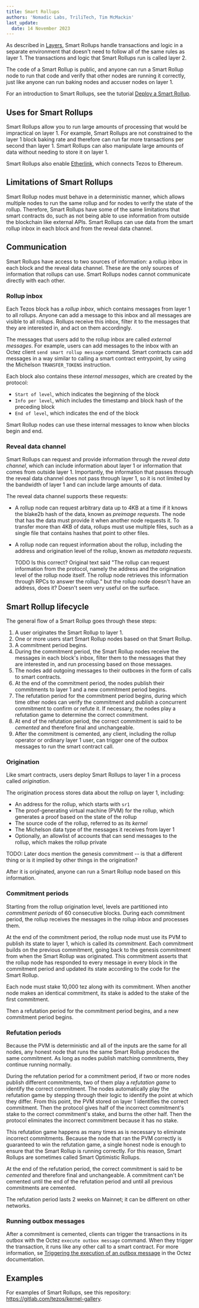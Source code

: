 ```yaml
---
title: Smart Rollups
authors: 'Nomadic Labs, TriliTech, Tim McMackin'
last_update:
  date: 14 November 2023
---
```


As described in [Layers](./layers), Smart Rollups handle transactions and logic in a separate environment that doesn't need to follow all of the same rules as layer 1.
The transactions and logic that Smart Rollups run is called layer 2.

The code of a Smart Rollup is public, and anyone can run a Smart Rollup node to run that code and verify that other nodes are running it correctly, just like anyone can run baking nodes and accuser nodes on layer 1.

For an introduction to Smart Rollups, see the tutorial [Deploy a Smart Rollup](../tutorials/smart-rollup).

## Uses for Smart Rollups

Smart Rollups allow you to run large amounts of processing that would be impractical on layer 1.
For example, Smart Rollups are not constrained to the layer 1 block baking rate and therefore can run far more transactions per second than layer 1.
Smart Rollups can also manipulate large amounts of data without needing to store it on layer 1.

Smart Rollups also enable [Etherlink](https://www.etherlink.com/), which connects Tezos to Ethereum.

## Limitations of Smart Rollups

Smart Rollup nodes must behave in a deterministic manner, which allows multiple nodes to run the same rollup and for nodes to verify the state of the rollup.
Therefore, Smart Rollups have some of the same limitations that smart contracts do, such as not being able to use information from outside the blockchain like external APIs.
Smart Rollups can use data from the smart rollup inbox in each block and from the reveal data channel.

## Communication

Smart Rollups have access to two sources of information: a rollup inbox in each block and the reveal data channel.
These are the only sources of information that rollups can use.
Smart Rollups nodes cannot communicate directly with each other.

### Rollup inbox

Each Tezos block has a _rollup inbox_, which contains messages from layer 1 to all rollups.
Anyone can add a message to this inbox and all messages are visible to all rollups.
Rollups receive this inbox, filter it to the messages that they are interested in, and act on them accordingly.

The messages that users add to the rollup inbox are called _external messages_.
For example, users can add messages to the inbox with an Octez client `send smart rollup message` command.
Smart contracts can add messages in a way similar to calling a smart contract entrypoint, by using the Michelson `TRANSFER_TOKENS` instruction.

Each block also contains these _internal messages_, which are created by the protocol:

- `Start of level`, which indicates the beginning of the block
- `Info per level`, which includes the timestamp and block hash of the preceding block
- `End of level`, which indicates the end of the block

Smart Rollup nodes can use these internal messages to know when blocks begin and end.

### Reveal data channel

Smart Rollups can request and provide information through the _reveal data channel_, which can include information about layer 1 or information that comes from outside layer 1.
Importantly, the information that passes through the reveal data channel does not pass through layer 1, so it is not limited by the bandwidth of layer 1 and can include large amounts of data.

The reveal data channel supports these requests:

- A rollup node can request arbitrary data up to 4KB at a time if it knows the blake2b hash of the data, known as _preimage requests_.
The node that has the data must provide it when another node requests it.
To transfer more than 4KB of data, rollups must use multiple files, such as a single file that contains hashes that point to other files.

- A rollup node can request information about the rollup, including the address and origination level of the rollup, known as _metadata requests_.

  TODO Is this correct? Original text said "The rollup can request information from the protocol, namely the address and the origination level of the rollup node itself. The rollup node retrieves this information through RPCs to answer the rollup." but the rollup node doesn't have an address, does it? Doesn't seem very useful on the surface.

## Smart Rollup lifecycle

The general flow of a Smart Rollup goes through these steps:

1. A user originates the Smart Rollup to layer 1.
1. One or more users start Smart Rollup nodes based on that Smart Rollup.
1. A commitment period begins.
1. During the commitment period, the Smart Rollup nodes receive the messages in each block's inbox, filter them to the messages that they are interested in, and run processing based on those messages.
1. The nodes add outgoing messages to their outboxes in the form of calls to smart contracts.
1. At the end of the commitment period, the nodes publish their commitments to layer 1 and a new commitment period begins.
1. The refutation period for the commitment period begins, during which time other nodes can verify the commitment and publish a concurrent commitment to confirm or refute it.
If necessary, the nodes play a refutation game to determine the correct commitment.
1. At end of the refutation period, the correct commitment is said to be _cemented_ and therefore final and unchangeable.
1. After the commitment is cemented, any client, including the rollup operator or ordinary layer 1 user, can trigger one of the outbox messages to run the smart contract call.

### Origination

Like smart contracts, users deploy Smart Rollups to layer 1 in a process called _origination_.

The origination process stores data about the rollup on layer 1, including:

- An address for the rollup, which starts with `sr1`
- The proof-generating virtual machine (PVM) for the rollup, which generates a proof based on the state of the rollup
- The source code of the rollup, referred to as its _kernel_
- The Michelson data type of the messages it receives from layer 1
- Optionally, an allowlist of accounts that can send messages to the rollup, which makes the rollup private

TODO: Later docs mention the genesis commitment -- is that a different thing or is it implied by other things in the origination?

After it is originated, anyone can run a Smart Rollup node based on this information.

### Commitment periods

Starting from the rollup origination level, levels are partitioned into
_commitment periods_ of 60 consecutive blocks.
During each commitment period, the rollup receives the messages in the rollup inbox and processes them.

At the end of the commitment period, the rollup node must use its PVM to publish its state to layer 1, which is called its _commitment_.
Each commitment builds on the previous commitment, going back to the genesis commitment from when the Smart Rollup was originated.
This commitment asserts that the rollup node has responded to every message in every block in the commitment period and updated its state according to the code for the Smart Rollup.

Each node must stake 10,000 tez along with its commitment.
When another node makes an identical commitment, its stake is added to the stake of the first commitment.

Then a refutation period for the commitment period begins, and a new commitment period begins.

### Refutation periods

Because the PVM is deterministic and all of the inputs are the same for all nodes, any honest node that runs the same Smart Rollup produces the same commitment.
As long as nodes publish matching commitments, they continue running normally.

During the refutation period for a commitment period, if two or more nodes publish different commitments, two of them play a _refutation game_ to identify the correct commitment.
The nodes automatically play the refutation game by stepping through their logic to identify the point at which they differ.
From this point, the PVM stored on layer 1 identifies the correct commitment.
Then the protocol gives half of the incorrect commitment's stake to the correct commitment's stake, and burns the other half.
Then the protocol eliminates the incorrect commitment because it has no stake.

This refutation game happens as many times as is necessary to eliminate incorrect commitments.
Because the node that ran the PVM correctly is guaranteed to win the refutation game, a single honest node is enough to ensure that the Smart Rollup is running correctly.
For this reason, Smart Rollups are sometimes called Smart Optimistic Rollups.

At the end of the refutation period, the correct commitment is said to be _cemented_ and therefore final and unchangeable.
A commitment can't be cemented until the end of the refutation period and until all previous commitments are cemented.

The refutation period lasts 2 weeks on Mainnet; it can be different on other networks.

### Running outbox messages

After a commitment is cemented, clients can trigger the transactions in its outbox with the Octez `execute outbox message` command.
When they trigger the transaction, it runs like any other call to a smart contract.
For more information, se [Triggering the execution of an outbox message](https://tezos.gitlab.io/shell/smart_rollup_node.html?highlight=triggering) in the Octez documentation.

## Examples

For examples of Smart Rollups, see this repository: https://gitlab.com/tezos/kernel-gallery.


<!--



Things to cover:

- Examples
- Uses for smart rollups
- Limitations of smart rollups
- What can and can't be done in a rollup
- Why would you want to use a rollup
- What does a rollup do
- What does "optimistic" mean
- They have an address
- Flow of data, inbox, outbox, publish commitment, wait for cementing, then execution
- Use of reveal data channel
- Scheduling: when to they publish state and when do outbox messages get run?
- They are deterministic, so other nodes can verify their activity
- Commitment periods: rollups must ensure that they act on all inbox messages in the commitment period and publish their commitment so other nodes can verify them
- Publishing a commitment requires a stake of 10k tez
- Like accusers, rollup nodes can refute other smart rollup nodes' commitments
- Sending messages to smart rollups
- Triggering smart rollup outbox messages?
- Smart Rollup consensus -- PVM and stuff


- SRs can't receive transactions directly; they get only the message inbox
- SRs don't communicate with each other like l1 baking nodes do; they have the reveal data channel, which can include:
  - full kernel data that the installer kernel uses
  - import data from a DAC certificate (which can contain anything ultimately, including a kernel to upgrade to)
  - reveal data from the (WIP) DAL











Rollups play a crucial part in providing next-generation scaling on Tezos. This page gives a technical introduction to Smart Rollups, their optimistic nature, and an intro to developing your own WASM kernel.

## Examples

For examples of Smart Rollups, see this repository: https://gitlab.com/tezos/kernel-gallery.

## What is a rollup?

A **rollup** is a processing unit that receives, retrieves, and
interprets input messages to update its local state and to produce
output messages targeting the Tezos blockchain. In this documentation,
we will generally refer to the rollup under consideration as the Layer 2
on top of the Tezos blockchain, considered as layer 1.

Rollups are a permissionless scaling solution for the Tezos blockchain.
Indeed, anyone can originate and operate one or more rollups, allowing
to increase the throughput of the Tezos blockchain, (almost)
arbitrarily.

The integration of these rollups in the Tezos protocol is *optimistic*:
this means that when an operator publishes a claim about the state of
the rollup, this claim is *a priori* trusted. However, a refutation
mechanism allows anyone to economically punish a participant who has
published an invalid claim. Therefore, thanks to the refutation
mechanism, a single honest participant is enough to guarantee that the
input messages are correctly interpreted.

In the Tezos protocol, the subsystem of Smart Rollups is generic with
respect to the syntax and the semantics of the input messages. More
precisely, the originator of a smart rollup provides a program (in one
of the languages supported by Tezos) responsible for interpreting input
messages. During the refutation mechanism, the execution of this program
is handled by a **proof-generating virtual machine (PVM)** for this
language, provided by the Tezos protocol, which allows to prove that the
result of applying an input message to the rollup context is correct.
The rest of the time, any VM implementation of the chosen language can
be used to run the smart rollup program, provided that it is compliant
with the PVM.

The smart rollup infrastructure currently supports the WebAssembly
language. A WASM rollup runs a WASM program named a **kernel**. The role of the kernel is to process input messages, to update a state, and to output messages targeting layer 1 following a user-defined logic.

Anyone can develop a kernel or reuse existing kernels. A typical use
case of WASM rollups is to deploy a kernel that implements the Ethereum
Virtual Machine (EVM) and to get as a result an EVM-compatible Layer 2
running on top of the Tezos blockchain. WASM rollups are not limited to
this use case though: they are fully programmable, hence their names,
smart optimistic rollups, as they are very close to smart contracts in
terms of expressiveness.

The purpose of this documentation is to give:

- an overview of the terminology and basic principles of Smart Rollups
- a complete tour of Smart Rollups related workflows
- a reference documentation for the development of a WASM kernel.

# Overview

Just like smart contracts, Smart Rollups are decentralized software
components. However, contrary to smart contracts that are processed by
the network validators automatically, a smart rollup requires a
dedicated *rollup node* to function.

Any user can originate, operate, and interact with a rollup. For the
sake of clarity, we will distinguish three kinds of users in this
documentation: operators, kernel developers, and end-users. An operator
deploys the rollup node to make the rollup progress. A kernel developer
writes a kernel to be executed within a rollup. An end-user interacts
with the rollup through layer 1 operations or Layer 2 input messages.

## Address

When a smart rollup is originated on layer 1, a unique address is
generated to uniquely identify it. A smart rollup address starts with
the prefix `sr1`.

## Inputs

There are two channels of communication to interact with Smart Rollups:

1.  a global **rollups inbox** allows layer 1 to transmit
    information to all the rollups. This unique inbox contains two kinds
    of messages: *external* messages are pushed through a layer 1
    manager operation while *internal* messages are pushed by layer 1
    smart contracts or the protocol itself.
2.  a **reveal data channel** allows the rollup to retrieve data coming
    from data sources external to layer 1.

### External messages

Anyone can push a message to the rollups inbox. This message is a mere
sequence of bytes following no particular underlying format. The
interpretation of this sequence of bytes is the responsibility of each
kernel.

There are two ways for end-users to push an external message to the
rollups inbox: first, they can inject the dedicated layer 1 operation
using the Octez client second, they can use
the batcher of a smart rollup node (see [Sending an External Inbox Message](#sending-an-external-inbox-message)).

### Internal messages

Contrary to external messages, which are submitted by the end users,
internal messages are constructed by layer 1.

At the beginning of every Tezos block, layer 1 pushes two internal
messages:

- `"Start of level"` - no associated payload
- `"Info per level"` - provides
to the kernel the timestamp and block hash of the predecessor of the
current Tezos block.

A rollup is identified by an address and has an associated Michelson
type (defined at origination time). Any layer 1 smart contract can
perform a transfer to this address with a payload of this type. This
transfer is realized as an internal message pushed to the rollups inbox.

Finally, after the application of the operations of the Tezos block, the layer 1 pushes one final internal message `"End of level"`. Similarly to `"Start of level"`, this internal messages does not come with any payload.

### Reveal data channel

The reveal data channel is a communication interface that allows the
rollup to request data from sources that are external to the inbox and
can be unknown to layer 1. The rollup node has the responsibility to
answer the rollup requests.

A rollup can do the following requests through the reveal data channel:

1.  **preimage requests**: The rollup can request arbitrary data of at
    most 4kBytes, provided that it knows its (blake2b) hash. The request
    is fulfilled by the rollup node (see [Populating the Reveal Channel](#populating-the-reveal-channel)).
2.  **metadata requests**: The rollup can request information from the
    protocol, namely the address and the origination level of the rollup
    node itself. The rollup node retrieves this information through RPCs
    to answer the rollup.

Information passing through the reveal data channel does not have to be
considered by layer 1: for this reason, the volume of information is
not limited by the bandwidth of layer 1. Thus, the reveal data
channel can be used to upload large volumes of data to the rollup.

## Origination

When originated, a rollup is characterized by the name of the device it
runs, the proof-generating virtual machine (PVM), by the
source code of the rollup running under this device, and by the
Michelson type of the entrypoint used by layer 1 smart contracts to
communicate with the rollup through internal messages.

## Processing

Each time a Tezos block is finalized, a rollup reacts to three kinds of
events: the beginning of the block, the input messages contained in that
block, and the end of the block. A **rollup node** implements this
reactive process: it downloads the Tezos block and interprets it
according to the semantics of the PVM. This interpretation can require
updating a state, downloading data from other sources, or performing
some cryptographic verifications. The state of the rollup contains an
**outbox**, a sequence of latent calls to layer 1 contracts.

The behavior of the rollup node is deterministic and fully specified by
a reference implementation of the PVM embedded in the protocol. Notice
that the PVM implementation is meant for verification, not performance:
for this reason, a rollup node does not normally run a PVM to process
inputs but a **fast execution engine** (e.g., WASMER for the WASM PVM in
the case of the rollup node distributed with Octez). This fast execution
engine implements the exact same semantics as the PVM.

## Commitments

Starting from the rollup origination level, levels are partitioned into
**commitment periods** of 60 consecutive blocks.

A **commitment** claims that the interpretation of all inbox messages
published during a given commitment period and applied on the state of a
parent commitment leads to a given new state by performing a given number
of execution steps of the PVM. Execution steps are called **ticks** in
the Smart Rollups terminology. A commitment must be published on the
layer 1 after each commitment period to have the rollup progress. A
commitment is always based on a parent commitment (except for the
genesis commitment that is automatically published at origination time).

Since the PVM is deterministic and the inputs are completely determined
by layer 1 rollups inbox and the reveal channel, there is only one
honest commitment. In other words, if two distinct commitments are
published for the same commitment period, one of them must be wrong.

Notice that, to publish a commitment, an operator must provide a deposit
of 10,000 tez. For this reason, the operator is said to be a **staker**.
Several users can stake on the same commitment. When a staker *S*
publishes a new commitment based on a commitment *S* is staking on, *S*
does not have to provide a new deposit: the deposit also applies to this
new commitment.

There is no need to synchronize between operators: if two honest
operators publish the same commitment for a given commitment period, the
commitment will be published with two stakes on it.

A commitment is optimistically trusted but it can be refuted until it is
said to be **cemented** (i.e., final, unchangeable). Indeed, right after
a commitment is published, a two-weeks refutation period starts. During
the refutation period, anyone noticing that a commitment for a given
commitment period is invalid can post a concurrent commitment for the
same commitment period to force the removal of the invalid commitment.
If no one posts such a concurrent commitment during the refutation
period, the commitment can be cemented with a dedicated operation
injected in layer 1, and the outbox messages can be executed by the
layer 1 by an explicit layer 1 operation typically to transfer assets from the rollup to layer 1 (see [Triggering Execution of an Outbox Message](#triggering-execution-of-an-outbox-message)).

## Refutation

Because of concurrent commitments, a rollup is generally related to a
**commitment tree** where branches correspond to different claims about
the rollup state.

By construction, only one view of the rollup state is valid (as the PVM
is deterministic). When two concurrent branches exist in the commitment
tree, the cementation process is stopped at the first fork in the tree.
To unfreeze the cementation process, a **refutation game** must be
started between *two concurrent stakers* of these branches. Refutation
games are automatically played by rollup nodes to defend their stakes:
honest participants are guaranteed to win these games. Therefore, an
honest participant should not have to worry about refutation games.
Finally, a running refutation game does not prevent new commitments to
be published on top of the disputed commitments.

A refutation game is decomposed into two main steps: a dissection
mechanism and a final conflict resolution phase. During the first phase,
the two stakers exchange hashes about intermediate states of the rollups
in a way that allows them to converge to the very first tick on which
they disagree. The exact number of hashes exchanged at a given step is
PVM-dependent. During the final phase, the stakers must provide a proof
that they correctly interpreted this conflicting tick.

The layer 1 PVM then determines whether these proofs are valid. There
are only two possible outcomes: either one of the staker has provided a
valid proof, then that staker wins the game, and is rewarded with half
of the opponent's deposit (the other half being burnt); or, both
stakers have provided an invalid proof and they both lose their deposit.
In the end, at most one stake will be kept in the commitment tree. When
a commitment has no more stake on it (because all stakers have lost the
related refutation games), it is removed from the tree. An honest player
*H* must therefore play as many refutation games as there are stakes on
the commitments in conflict with *H*'s own commitment.

Finally, notice that each player is subject to a timer similar to a
chess clock, allowing each player to play only up to one week: after
this time is elapsed, a player can be dismissed by any layer 1 user
playing a timeout operation. Thus, the refutation game played by the two
players can last at most 2 weeks.

There is no timeout for starting a refutation game after having
published a concurrent commitment. However, assuming the existence of an
honest participant, that participant will start the refutation game with
all concurrent stakers to avoid the rollup being stuck.

# Workflows

## Tools

Smart Rollups come with two new executable programs: the Octez rollup
node and the Octez rollup client.

The Octez rollup node is used by a rollup operator to deploy a rollup.
The rollup node is responsible for making the rollup progress by
publishing commitments and by playing refutation games.

Just like the Octez node, the Octez rollup node provides an RPC
interface `RPC <../api/openapi>`. The
services of this interface can be called directly with HTTP requests or
indirectly using the Octez rollup client.

## Prerequisites

An Octez rollup node needs an Octez node to run. We assume that an Octez node has been launched locally:

```sh
octez-node config init --data-dir "${ONODE_DIR}" --network "${NETWORK}"
octez-node run --data-dir "${ONODE_DIR}" --network "${NETWORK}" --rpc-addr 127.0.0.1
```

Finally, you need to check that your balance is greater than 10,000 tez
to make sure that staking is possible. If your balance is not
sufficient, you can get test tokens from a faucet.

```sh
octez-client get balance for "${OPERATOR_ADDR}"
```

## Origination

Anyone can originate a smart rollup with the following invocation of the Octez client:

```sh
octez-client originate smart rollup "${SOR_ALIAS}" \
  from "${OPERATOR_ADDR}" \
  of kind wasm_2_0_0 \
  of type bytes \
  with kernel "${KERNEL}" \
  --burn-cap 999
```

where `${SOR_ALIAS}` is an alias to memorize the smart rollup address in the client. This alias can be used in any command where a smart rollup address is expected. `${KERNEL}` is a hex representation of a WebAssembly bytecode serving as an initial program to boot on.

You can obtain this representation through the WASM bytecode file named `kernel.wasm`:

```sh
xxd -ps -c 0 <kernel.wasm> | tr -d '\n'
```

To experiment, we propose that you use the value `${KERNEL}` defined in the file `sr_boot_kernel.sh`.

```sh
source sr_boot_kernel.sh
```

If everything went well, the origination command results in:

```sh
    This sequence of operations was run:
      Manager signed operations:
        From: tz1fp5ncDmqYwYC568fREYz9iwQTgGQuKZqX
        Fee to the baker: ꜩ0.000357
        Expected counter: 36
        Gas limit: 1000
        Storage limit: 0 bytes
        Balance updates:
          tz1fp5ncDmqYwYC568fREYz9iwQTgGQuKZqX ... -ꜩ0.000357
          payload fees(the block proposer) ....... +ꜩ0.000357
        Revelation of manager public key:
          Contract: tz1fp5ncDmqYwYC568fREYz9iwQTgGQuKZqX
          Key: edpkukxtw4fHmffj4wtZohVKwNwUZvYm6HMog5QMe9EyYK3QwRwBjp
          This revelation was successfully applied
          Consumed gas: 1000
      Manager signed operations:
        From: tz1fp5ncDmqYwYC568fREYz9iwQTgGQuKZqX
        Fee to the baker: ꜩ0.000956
        Expected counter: 37
        Gas limit: 2849
        Storage limit: 6572 bytes
        Balance updates:
          tz1fp5ncDmqYwYC568fREYz9iwQTgGQuKZqX ... -ꜩ0.000956
          payload fees(the block proposer) ....... +ꜩ0.000956
        Smart rollup origination:
          Kind: wasm_2_0_0
          Parameter type: bytes
          Kernel Blake2B hash: '24df9e3c520dd9a9c49b447766e8a604d31138c1aacb4a67532499c6a8b348cc'
          This smart rollup origination was successfully applied
          Consumed gas: 2748.269
          Storage size: 6552 bytes
          Address: sr1RYurGZtN8KNSpkMcCt9CgWeUaNkzsAfXf
          Genesis commitment hash: src13wCGc2nMVfN7rD1rgeG3g1q7oXYX2m5MJY5ZRooVhLt7JwKXwX
          Balance updates:
            tz1fp5ncDmqYwYC568fREYz9iwQTgGQuKZqX ... -ꜩ1.638
            storage fees ........................... +ꜩ1.638

```

The address `sr1RYurGZtN8KNSpkMcCt9CgWeUaNkzsAfXf` is the smart rollup
address. Let's refer to it as `${SOR_ADDR}` from now on.

## Deploying a rollup node

Now that the rollup is originated, anyone can deploy a rollup node to advance the rollup.

First, we need to decide on a directory where the rollup node stores its data. Let us assign this path to `${ROLLUP_NODE_DIR}`.

The rollup node can be run with:

```sh
octez-smart-rollup-node-alpha --base-dir "${OCLIENT_DIR}" \
                 run operator for "${SOR_ALIAS_OR_ADDR}" \
                 with operators "${OPERATOR_ADDR}" \
                 --data-dir "${ROLLUP_NODE_DIR}"
```

The log should show that the rollup node follows layer 1 chain and is processing the inbox of each level.

:::note Distinct layer 1 Addresses
Distinct layer 1 addresses could be used for layer 1
operations issued by the rollup node simply by editing the configuration file to set different addresses for `publish` `add_messages` `cement` `refute`.
:::


In addition, a rollup node can run under different modes:

1.  `operator` activates a full-fledged rollup node. This means that the
    rollup node will do everything needed to make the rollup progress.
    This includes following layer 1 chain, reconstructing inboxes,
    updating the states, publishing and cementing commitments regularly,
    and playing the refutation games. In this mode, the rollup node will
    accept transactions in its queue and batch them on layer 1.
2.  `batcher` means that the rollup node will accept transactions in its
    queue and batch them on layer 1. In this mode, the rollup node
    follows layer 1 chain, but it does not update its state and does
    not reconstruct inboxes. Consequently, it does not publish
    commitments nor play refutation games.
3.  `observer` means that the rollup node follows layer 1 chain to
    reconstruct inboxes, to update its state. However, it will neither
    publish commitments, nor play a refutation game. It does not include
    the message batching service either.
4.  `maintenance` is the same as the operator mode except that it does
    not include the message batching service.
5.  `accuser` follows the `layer1-chain` and computes commitments but does
    not publish them. Only when a conflicting commitment (published by
    another staker) is detected will the **"accuser node"** publish a
    commitment and participate in the subsequent refutation game.

The following table summarizes the operation modes, focusing on the L1
operations which are injected by the rollup node in each mode.


&nbsp; | Add Messages | Publish | Cement | Refute
---|---|---|---|---
Operator | Yes | Yes | Yes | Yes
Batcher | Yes | No | No | No
Observer | No | No | No | No
Maintenance | No | Yes | Yes | Yes
Accuser | No | Yes* | No | Yes

:::note When does an accuser publish commitments?
An accuser node will publish commitments only when it detects conflicts. In this case, it must deposit 10,000 tez.
:::

### Configuration file

The rollup node can also be configured with the following command that
uses the same arguments as the `run` command:

```sh
octez-smart-rollup-node-alpha --base-dir "${OCLIENT_DIR}" \
                 init operator config for "${SOR_ALIAS_OR_ADDR}" \
                 with operators "${OPERATOR_ADDR}" \
                 --data-dir "${ROLLUP_NODE_DIR}"
```

This creates a configuration file at `${ROLLUP_NODE_DIR}/config.json`:

```sh
{
	"data-dir": "${ROLLUP_NODE_DIR}",
	"smart-rollup-address": "${SOR_ADDR}",
	"smart-rollup-node-operator": {
	"publish": "${OPERATOR_ADDR}",
	"add_messages": "${OPERATOR_ADDR}",
	"cement": "${OPERATOR_ADDR}",
	"refute": "${OPERATOR_ADDR}"
	},
	"fee-parameters": {},
	"mode": "operator"
}
```

The rollup node can now be run with:

```sh
octez-smart-rollup-node-alpha -d "${OCLIENT_DIR}" run --data-dir ${ROLLUP_NODE_DIR}
```

The configuration will be read from `${ROLLUP_NODE_DIR}/config.json`.

### Rollup node in a sandbox

The node can also be tested locally with a sandbox environment.

Once you initialized the **sandboxed** client data with:

```sh
./src/bin_client/octez-init-sandboxed-client.sh
```

You can run a sandboxed rollup node with:

```sh
`octez-smart-rollup-node-Pt${CURRENT_PROTOCOL} run`.
```

where `${CURRENT_PROTOCOL}` represents the current latest protocol i.e. `PtMumbai`, `PtNairob` etc.

A temporary directory `/tmp/tezos-smart-rollup-node.xxxxxxxx` will be
used. However, a specific data directory can be set with the environment variable `SCORU_DATA_DIR`.

## Sending an External Inbox Message

The Octez client can be used to send an external message into the rollup inbox. Assuming that `${EMESSAGE}` is the hexadecimal representation of the message payload, to inject an external message, run:

```sh
octez-client" -d "${OCLIENT_DIR}" -p Pt${CURRENT_PROTOCOL} \
 send smart rollup message "hex:[ \"${EMESSAGE}\" ]" \
 from "${OPERATOR_ADDR}"
```

Let's now produce some viable contents for `${EMESSAGE}`. The kernel used previously in our running example is a simple "echo" kernel that copies its input as a new message to its outbox. Therefore, the input must be a valid binary encoding of an outbox message to make this work.

Specifically, assuming that we have originated a layer 1 smart contract as follows:

```sh
octez-client -d "${OCLIENT_DIR}" -p Pt${CURRENT_PROTOCOL} \
  originate contract go transferring 1 from "${OPERATOR_ADDR}" \
  running 'parameter string; storage string; code {CAR; NIL operation; PAIR};' \
  --init '""' --burn-cap 0.4
```

and that this contract is identified by a address `${CONTRACT}`, then
one can encode an outbox transaction using the Octez rollup client as
follows:

```sh
MESSAGE='[ { \
  "destination" : "${CONTRACT}", \
  "parameters" : "\"Hello world\"", \
  "entrypoint" : "%default" } ]'

EMESSAGE=$(octez-smart-rollup-client-Pt${CURRENT_PROTOCOL} encode outbox message "${MESSAGE}")
```

## Triggering Execution of an Outbox Message

Once an outbox message has been pushed to the outbox by the kernel at
some level `${L}`, the user needs to wait for the commitment that includes this level to be cemented. On Dailynet, the cementation process
of a non-disputed commitment is 40 blocks long while on Mainnet, it is 2
weeks long.

When the commitment is cemented, one can observe that the outbox is
populated as follows:

```sh
octez-smart-rollup-client-Pt${CURRENT_PROTOCOL} rpc get \
  /global/block/cemented/outbox/${L}/messages
```

Here is the output for this command:

```
[ { "outbox_level": ${L}, "message_index": "0",
 "message":
   { "transactions":
       [ { "parameters": { "string": "Hello world" },
           "destination": "${CONTRACT}",
           "entrypoint": "%default" } ] } } ]
```

At this point, the actual execution of a given outbox message can be
triggered. This requires precomputing a proof that this outbox message
is indeed in the outbox. In the case of our running example, this proof
is retrieved as follows:

```sh
PROOF=$(octez-smart-rollup-client-Pt${CURRENT_PROTOCOL} get proof for message 0 \
  of outbox at level "${L}" \
  transferring "${MESSAGE}")
```

Finally, the execution of the outbox message is done as follows:

```sh
"${TEZOS_PATH}/octez-client" -d "${OCLIENT_DIR}" -p Pt${CURRENT_PROTOCOL} \
        execute outbox message of smart rollup "${SOR_ALIAS_OR_ADDR}" \
        from "${OPERATOR_ADDR}" for commitment hash "${LCC}" \
        and output proof "${PROOF}"
```

where `${LCC}` is the hash of the latest cemented commitment.

:::note Who can trigger the execution of an outbox message?
Anyone can trigger the execution of an outbox message (not only an
operator).

To check the contract has indeed been called with the parameter `Hello World` through an internal operation, we can check the receipt. More complex parameters, typically assets represented as tickets,
can be used as long as they match the type of the entrypoint of the
destination smart contract.

## Sending An Internal Inbox Message

A smart contract can push an internal message in the rollup inbox using
the Michelson `TRANSFER_TOKENS` instruction targeting a specific rollup
address. The parameter of this transfer must be a value of the Michelson type declared at the origination of this rollup.

Remember that our running example rollup has been originated with:

```sh
octez-client originate smart rollup "${SOR_ALIAS}" \
  from "${OPERATOR_ADDR}" \
  of kind wasm_2_0_0 \
  of type bytes \
  booting with "${KERNEL}" \
  -burn-cap 999
```

The fragment `of type bytes` declares that the rollup is expecting values of type `bytes`. Any Michelson type could have been used. To transfer tickets to a rollup, this type must
mention tickets.

Here is an example of a Michelson script that sends an internal message
to the rollup of our running example. The payload of the internal
message is the value passed as parameter of type `bytes` to the rollup.

```sh
parameter bytes;
storage unit;
code
	{
		UNPAIR;
		PUSH address "${SOR_ADDR}";
		CONTRACT bytes;
		IF_NONE { PUSH string "Invalid address"; FAILWITH } {};
		PUSH mutez 0;
		DIG 2;
		TRANSFER_TOKENS;
		NIL operation;
		SWAP;
		CONS;
		PAIR;
	}
```

## Populating the Reveal Channel

It is the responsibility of rollup node operators to provide the data passed through the reveal data channel when the rollup requests it.

To answer a request for a page of hash `H`, the rollup node tries to
read the content of a file `H` named `${ROLLUP_NODE_DIR}/wasm_2_0_0`.

Notice that a page cannot exceed 4KB. Hence, larger pieces of data must
be represented with multiple pages that reference each other through
hashes. It is up to the kernel to decide how to implement this. For
instance, one can classify pages into two categories: index pages that
are hashes for other pages and leaf pages that contain actual payloads.

## Configure WebAssembly Fast Execution

When the rollup node advances its internal rollup state under normal
operation, it does so in a mode called `Fast Execution`.

This mode uses [Wasmer](https://wasmer.io) when running WebAssembly code which allows you to configure the compiler it will use to deal with the WebAssembly code. It can be done using the `OCTEZ_WASMER_COMPILER` environment variable which will be picked up by the smart rollup node.

The performance of the WebAssembly execution is affected primarily by the choice of compiler. Some compilers offer additional security guarantees which might be attractive to you.

Here are some compiler options:

Compiler | `OCTEZ_WASMER_COMPILER` | Description
--- | --- | ---
Singlepass | `singlepass` | [When to use Singlepass](https://github.com/wasmerio/wasmer/tree/master/lib/compiler-singlepass#when-to-use-singlepass) |
Cranelift | `cranelift` | [When to use Cranelift](https://github.com/wasmerio/wasmer/tree/master/lib/compiler-cranelift#when-to-use-cranelift)

## Developing WASM Kernels

A rollup is primarily characterized by the semantics given to the
input messages it processes. These semantics are provided at origination time as a WASM program (i.e. `wasm_2_0_0`) called a
**kernel**. The kernel is a WASM module encoded in the binary format as defined by the WASM standard.

A key requirement for any web3 technology is determinism. To ensure determinism, the following restrictions are in place:

1.  Instructions and types related to floating-point arithmetic are not
    supported. This is because IEEE floats are not deterministic, as the
    standard includes undefined behavior operations.
2.  The length of the call stack of the WASM kernel is restricted to
    300.

Otherwise, we support the full WASM language. A valid kernel is a WASM module that satisfies the following constraints:

1.  It exports a function `kernel_run` that takes no argument and
    returns nothing.
2.  It declares and exports exactly one memory.
3.  It only imports the host functions exported by the (virtual) module
    `smart_rollup_core`.

For instance, an example of a simple `Hello World` kernel is the
following WASM program in text format.

```sh
(module
  (import "smart_rollup_core" "write_debug"
     (func $write_debug (param i32 i32) (result i32)))
  (memory 1)
  (export "mem" (memory 0))
  (data (i32.const 100) "hello, world!")
  (func (export "kernel_run")
    (local $hello_address i32)
    (local $hello_length i32)
    (local.set $hello_address (i32.const 100))
    (local.set $hello_length (i32.const 13))
    (drop (call $write_debug (local.get $hello_address)
                             (local.get $hello_length)))))
```

This program can be compiled to the WASM binary format with
general-purpose tool like [WABT](https://github.com/WebAssembly/wabt).

```sh
wat2wasm hello.wat -o hello.wasm
```

The contents of the resulting `hello.wasm` file is a valid WASM kernel. One of the benefits of choosing WASM as the programming language for Smart Rollups is that WASM has gradually become a ubiquitous compilation target over the years. Its popularity has grown to the point where mainstream, industrial languages like Go or Rust now natively compile to WASM. For example, `cargo`, the official Rust package manager, provides an official target to compile Rust to `.wasm` binary files, which are valid WASM kernels. This means that, for this particular example, one can build a WASM kernel while enjoying the strengths and convenience of the Rust language and the Rust ecosystem.

In the context of Smart Rollups, Rust has become the primary language where the WASM backend has been tested extensively. However, the WASM VM has not been modified in any way to favor this language. We fully expect that other mainstream languages, such as Go, are also great candidates for implementing WASM kernels.

Let's move on and continue by:

1.  explaining the execution environment of a WASM kernel i.e. when it is parsed, executed, etc.
2.  explaining, in detail, the API at the disposal of WASM kernel developers.
3.  demonstrating how Rust can be used to implement a WASM kernel.

### Execution Environment

Fundamentally, the life cycle of a smart rollup is a never-ending loop
of fetching inputs from layer 1, and executing the `kernel_run` function exposed by the WASM kernel.

### State

The smart rollup carries two states:

1.  A transient state, that is reset after each call to the `kernel_run` function, similar to RAM.
2.  A persistent state, that is preserved across `kernel_run` calls.
       - The **inbox** possesses this persistent state which is regularly populated with the inputs coming from layer 1.
       -  The **outbox** which the kernel can populate with contract calls targeting smart contracts in layer 1. This can be thought of as durable storage similar to a file system.


The durable storage is a persistent tree, whose contents is addressed by path-like keys.

A path in the storage may contain:
- a value (also called file) consisting of a sequence of raw bytes
- and/or any number of subtrees (also called directories) i.e. the paths in the storage prefixed by the current path.

Thus, unlike most file systems, a path in the durable storage may be at the same time a file and a directory (a set of sub-paths).

The WASM kernel can write and read the raw bytes stored under a given
path (the file), but can also interact (delete, copy, move, etc.) with
subtrees (directories).

:::note Read-only values and subtrees
The values and subtrees under the key `/readonly` are not writable by a
kernel, but can be used by the PVM to give information to the kernel.
:::

### Control Flow

When a new block is published on Tezos, the inbox exposed to the smart
rollup is populated with all the inputs published on Tezos in this
block. Keep in mind that all Smart Rollups which are originated on Tezos share the same inbox. As a consequence, a WASM kernel has to filter the inputs that are relevant for its purpose from the ones it does not need to process.

Once the inbox has been populated with the inputs of the Tezos block,
the `kernel_run` function is called, from a clean `transient` state.
More precisely, the WASM kernel is re-initialized, then `kernel_run` is
called.

By default, the WASM kernel yields when `kernel_run` returns. In this case:

- The WASM kernel execution is put on hold while the inputs of the next inbox are loaded.
- The inputs that were not consumed by `kernel_run` are dropped
- `kernel_run` can prevent the WASM kernel from yielding by writing arbitrary data under the path `/kernel/env/reboot`
in its durable storage.
-  In such a case (known as `reboot`), `kernel_run` is called again, without dropping unread inputs.
- The value at `/kernel/env/reboot` is removed between each call of `kernel_run`, and the `kernel_run` function can maximally postpone yielding 1,000 reboots for each Tezos level.

A call to `kernel_run` cannot take an arbitrary amount of time to
complete, because diverging computations are not compatible with the
optimistic rollup infrastructure of Tezos. To dodge the halting problem, the reference interpreter of WASM (used during the refutation game) enforces a bound on the number of ticks used in a call to `kernel_run`. Once the maximum number of ticks is reached, the execution of `kernel_run` is trapped (*i.e.*, interrupted with an error). In turn, the fast execution engine does not enforce this time limit. Hence, it is the responsibility of the kernel developer to implement a `kernel_run` which does not exceed its tick budget.

The current bound is set to 11,000,000,000 ticks.
`octez-smart-rollup-wasm-debugger` is the best tool available
to verify the `kernel_run` function does not go over this tick limit.

The direct consequence of this setup is that it might be necessary for a WASM kernel to span a long computation across several calls to
`kernel_run`, requiring serialization of any data it needs in the
durable storage to avoid loss.

Finally, the kernel can verify if the previous `kernel_run` invocation
was trapped by verifying if some data are stored under the path `kernel/env/stuck`.

### Host Functions

At its core, the WASM machine defined in the WASM standard is an
evolved arithmetic machine. It needs to be enriched with so-called
"host" functions to be used for greater purposes. The host
functions provide an API to the WASM program to interact externally.

For Smart Rollups, the host functions exposed to a WASM kernel allow
it to interact with the components of persistent state:

 - `read_input` - loads the oldest input still present in the inbox of the smart rollup in the transient memory of the WASM kernel. This means that the input is lost at the next invocation of `kernel_run` if it is not written in the durable storage

- `write_output` - writes an in-memory buffer to the outbox of the smart rollup. If the content of the buffer follows the expected encoding, it can be interpreted within layer 1 as a smart contract call, once a commitment acknowledging the call to this host function is cemented

- `write_debug` - can be used by the WASM kernel to log events which can potentially be interpreted by an instrumented rollup node

- `store_has` - returns the kind of data (if any) stored in the durable storage under a given path: a directory, a file, neither or both

- `store_delete` - cuts the subtree out (via a given path) from the durable storage

- `store_copy` - copies the subtree (via a given path) to another key.

- `store_move` - behaves as `store_copy`, but also cuts the original subtree out of the tree.

- `store_read` - loads at most 2048 bytes from a file in the durable storage to a buffer in the memory of the WASM kernel.

- `store_write` - writes at most 2048 bytes from a buffer in the memory of the WASM kernel to a file of the durable storage, increasing its size if necessary. Note that files in the durable storage cannot exceed $$2^{31} - 1$$ bytes, (i.e. 2GB - 1).

- `store_value_size` - returns the size (in bytes) of a file under a given key in the durable storage.

- `store_list_size` - returns the number of child objects (either directories or files) under a given key.

`reveal_preimage` - loads in memory the preimage of a hash. The size of the hash in bytes must be specified as an input to the function.

`reveal_metadata` - loads in memory the address of the smart rollup (20 bytes), and the Tezos level of its origination (4 bytes).

These host functions use a "C-like" API. In particular, most of them
return a signed 32bit integer, where negative values are reserved for
conveying errors, as shown in the next table.


Code | Description
--- | ---
` > -1` | Input is too large to be a valid key of the durable storage
` > -2` | Input cannot be parsed as a valid key of the durable storage
` > -3` | There is no file under the requested key
` > -4` | The host functions tried to read or write an invalid section (determined by an offset and a length) of the value stored under a given key
` > -5` | Cannot write a value beyond the 2GB size limit
` > -6` | Invalid memory access (segmentation fault)
` > -7` | Tried to read from the inbox or write to the outbox more than 4,096 bytes
` > -8` | Unknown error due to an invalid access
` > -9` | Attempt to modify a readonly value
` > -10` | Key has no tree in the storage
` > -11` | Outbox is full, no new message can be appended


## Implementing a WASM Kernel in Rust

:::note Rust Familiarity
This document is not a tutorial about Rust. Familiarity with the
language and its ecosystem (in particular, how Rust crates are structured) is assumed.
:::

Though WASM is a good fit for efficiently executing computation-intensive, arbitrary programs, it is a low-level,
stack-based, memory unsafe language. Fortunately, it was designed to be
a compilation target, not a language in which developers would directly
write their programs.

Rust has several advantages that makes it a good candidate for writing
the kernel of a smart rollup. Not only does the Rust compiler treat WASM as a first class citizen when it comes to compilation targets, but its approach to memory safety eliminates large classes of bugs and
vulnerabilities that arbitrary WASM programs may suffer from.

### Setting-up Rust

[rustup](https://rustup.rs) is the standard way to get Rust. Once
`rustup` is installed, enabling WASM as a compilation target is as
simple as running the following command.

```sh
rustup target add wasm32-unknown-unknown
```

Rust also proposes the `wasm64-unknown-unknown` compilation target. This target is **not** compatible with Tezos Smart Rollups, which only
provides a 32bit address space.

The simplest kernel one can implement in Rust (the one that returns directly after being called, without specification) is the following Rust file (by convention named `lib.rs` in Rust).

```rust
#[no_mangle]
pub extern "C" fn kernel_run() {
}
```

This code can be easily computed with `cargo` with the following
`Cargo.toml`.

```toml
[package]
name = 'noop'
version = '0.1.0'
edition = '2021'

[lib]
crate-type = ["cdylib"]
```

The key line to spot is the `crate-type` definition to `cdylib`. When writing a library that will eventually be consumed by a Kernel WASM crate, this line must be modified to:

```toml
crate-type = ["cdylib", "rlib"]
```

Compiling our "noop" kernel is done by calling `cargo` with the correct
argument:

```sh
cargo build --target wasm32-unknown-unknown
```

It is also possible to use the `--release` CLI flag to tell `cargo` to
optimize the kernel. To make the use of the `target` optional, it is possible to create a `.cargo/config.toml` file, containing the following line.

```toml
[build]
target = "wasm32-unknown-unknown"

[rust]
lld = true%
```

The resulting project looks as follows.

```sh
.
├── .cargo
│   └── config.toml
├── Cargo.toml
└── src
└── lib.rs
```

and the kernel can be found in the `target/` directory `./target/wasm32-unknown-unknown/release/noop.wasm`.

By default, Rust binaries (including WASM binaries) contain a lot of
debugging information and possibly unused code that we do not want to
deploy in our rollup. For instance, our `noop` kernel is 1.7MBytes. We can use [wasm-strip](https://github.com/WebAssembly/wabt) to reduce
the size of the kernel down to 115 bytes in this case.

### Host Functions in Rust

The host functions exported by the WASM runtime to Rust programs are
exposed by the API below. The `link` pragma is used to specify the
module that exports them (in our case, `smart_rollup_core`).

```rust
#[repr(C)]
pub struct ReadInputMessageInfo {
    pub level: i32,
    pub id: i32,
}

#[link(wasm_import_module = "smart_rollup_core")]
extern "C" {
    /// Returns the number of bytes written to `dst`, or an error code.
    pub fn read_input(
        message_info: *mut ReadInputMessageInfo,
        dst: *mut u8,
        max_bytes: usize,
    ) -> i32;

    /// Returns 0 in case of success, or an error code.
    pub fn write_output(src: *const u8, num_bytes: usize) -> i32;

    /// Does nothing. Does not check the correctness of its argument.
    pub fn write_debug(src: *const u8, num_bytes: usize);

    /// Returns
    /// - 0 the key is missing
    /// - 1 only a file is stored under the path
    /// - 2 only directories under the path
    /// - 3 both a file and directories
    pub fn store_has(path: *const u8, path_len: usize) -> i32;

    /// Returns 0 in case of success, or an error code
    pub fn store_delete(path: *const u8, path_len: usize) -> i32;

    /// Returns the number of children (file and directories) under a
    /// given key.
    pub fn store_list_size(path: *const u8, path_len: usize) -> i64;

    /// Returns 0 in case of success, or an error code.
    pub fn store_copy(
        src_path: *const u8,
        scr_path_len: usize,
        dst_path: *const u8,
        dst_path_len: usize,
    ) -> i32;

    /// Returns 0 in case of success, or an error code.
    pub fn store_move(
        src_path: *const u8,
        scr_path_len: usize,
        dst_path: *const u8,
        dst_path_len: usize,
    ) -> i32;

    /// Returns the number of bytes written to the durable storage
    /// (should be equal to `num_bytes`, or an error code.
    pub fn store_read(
        path: *const u8,
        path_len: usize,
        offset: usize,
        dst: *mut u8,
        num_bytes: usize,
    ) -> i32;

    /// Returns 0 in case of success, or an error code.
    pub fn store_write(
        path: *const u8,
        path_len: usize,
        offset: usize,
        src: *const u8,
        num_bytes: usize,
    ) -> i32;

    /// Returns the number of bytes written at `dst`, or an error
    /// code.
    pub fn reveal_metadata(
        dst: *mut u8,
        max_bytes: usize,
    ) -> i32;

    /// Returns the number of bytes written at `dst`, or an error
    /// code.
    pub fn reveal_preimage(
        hash_addr: *const u8,
        hash_size: u8,
        dst: *mut u8,
        max_bytes: usize,
    ) -> i32;
}
```

These functions are marked as `unsafe` for Rust. It is possible to
provide a safe API on top of them. For instance, the `read_input` host
function can be used to declare a safe function which allocates a fresh
Rust Vector to receive the input.

```rust
// Assuming the host functions are defined in a module `host`.

pub const MAX_MESSAGE_SIZE: u32 = 4096u32;

pub struct Input {
    pub level: u32,
    pub id: u32,
    pub payload: Vec<u8>,
}

pub fn next_input() -> Option<Input> {
    let mut payload = Vec::with_capacity(MAX_MESSAGE_SIZE as usize);

    // Placeholder values
    let mut message_info = ReadInputMessageInfo { level: 0, id: 0 };

    let size = unsafe {
         host::read_input(
            &mut message_info,
            payload.as_mut_ptr(),
            MAX_MESSAGE_SIZE,
        )
    };

    if 0 < payload.len() {
        unsafe { payload.set_len(size as usize) };
        Some(Input {
            level: message_info.level as u32,
            id: message_info.id as u32,
            payload,
        })
    } else {
        None
    }
}
```

Coupling `Vec::with_capacity` along with the `set_len` unsafe function
is a good approach to avoid initializing the 4,096 bytes of memory every time you want to load data of arbitrary size into the WASM memory.

### Testing your Kernel

:::note Smart Rollup WASM Debugger
`octez-smart-rollup-wasm-debugger` is available in the Octez
distribution starting with `/releases/version-16`.
:::


Testing a kernel without having to start a rollup node on a test network is very convenient. We provide a debugger as a means to evaluate the WASM PVM without relying on any node and network:

```sh
octez-smart-rollup-wasm-debugger "${WASM_FILE}" --inputs "${JSON_INPUTS}" --rollup "${SOR_ADDR}"
```

`octez-smart-rollup-wasm-debugger` takes as its argument the WASM kernel to be debugged, either a `.wasm` file (the binary representation of WebAssembly modules) or as a `.wast` file (its textual representation) and actually parses and typechecks the kernel before giving it to the PVM.

Beside the kernel file, the debugger can optionally take an input file
containing inboxes and a rollup address. The expected contents of the
inboxes is a JSON value, with the following schema:

```json
[
  [ { "payload" : <Michelson data>,
      "sender" : <Contract hash of the originated contract for the rollup, optional>,
      "source" : <Implicit account sending the message, optional>
      "destination" : <Smart rollup address> }
    ..
    // or
    { "external" : <hexadecimal payload> }
    ..
  ]
]
```

The contents of the input file is a JSON array of arrays of inputs,
which encodes a sequence of inboxes, where an inbox is a set of
messages. These inboxes are read in the same order as they appear in the JSON file.

For example, here is a valid input file that defines two inboxes: the first array encodes an inbox containing only an external message, while the second array encodes an inbox containing two messages:

```json
[
  [
    {
      "external":
      "0000000023030b01d1a37c088a1221b636bb5fccb35e05181038ba7c000000000764656661756c74"
    }
  ],
  [
    {
      "payload" : "0",
      "sender" : "KT1ThEdxfUcWUwqsdergy3QnbCWGHSUHeHJq",
      "source" : "tz1RjtZUVeLhADFHDL8UwDZA6vjWWhojpu5w",
      "destination" : "sr1RYurGZtN8KNSpkMcCt9CgWeUaNkzsAfXf"
    },
    { "payload" : "Pair Unit False" }
  ]
]
```

Note that the `sender`, `source` and `destination` fields are optional
and will be given default values by the debugger, respectively:

- `KT18amZmM5W7qDWVt2pH6uj7sCEd3kbzLrHT`
- `tz1Ke2h7sDdakHJQh8WX4Z372du1KChsksyU`
- `sr163Lv22CdE8QagCwf48PWDTquk6isQwv57`

If no input file is given, the inbox will be assumed empty. If the option `--rollup` is given, it replaces the default value for the rollup address.

`octez-smart-rollup-wasm-debugger` is a debugger, as such it waits for
user inputs to continue its execution. Its initial state is exactly the
same as right after its origination. Its current state can be inspected
with the command `show status`:

```sh
> show status
Status: Waiting for inputs
Internal state: Collect
```

When started, the kernel is in collection mode internally. This means
that it is not executing any WASM code, and is waiting for inputs in
order to proceed. The command `load inputs` will load the first inbox
from the file given with the option `--inputs`, putting `Start_of_level` and `Info_per_level` before these inputs and `End_of_level` after the inputs.

```sh
> load inputs
Loaded 3 inputs at level 0

> show status
Status: Evaluating
Internal state: Snapshot
```

The internal input buffer can be inspected with `show inbox`:

```sh
> show inbox
Inbox has 3 messages:
{ raw_level: 0;
  counter: 0
  payload: Start_of_level }
{ raw_level: 0;
  counter: 1
  payload: 0000000023030b01d1a37c088a1221b636bb5fccb35e05181038ba7c000000000764656661756c74 }
{ raw_level: 0;
  counter: 2
  payload: End_of_level }
```

The first input of an inbox at the beginning of a level is
`Start_of_level`, and is represented by the message `\000\001` on the
kernel side. We can now start a `kernel_run` evaluation:

```sh
> step kernel_run
Evaluation took 11000000000 ticks so far
Status: Waiting for inputs
Internal state: Collect
```

The memory of the interpreter is flushed between two `kernel_run` calls
(at the `Snapshot` and `Collect` internal states), however the durable
storage can be used as a persistent memory. Let's assume this kernel
wrote data at key `/store/key`:

```sh
> show key /store/key
`<hexadecimal value of the key>`
```

Since the representation of values is decided by the kernel, the
debugger can only return its raw value. Please note that the command
`show keys <path>` will return the keys for the given path. This can
help you navigate in the durable storage.

```sh
> show keys /store
/key
/another_key
...
```

It is also possible to inspect the memory by stopping the PVM before its snapshot internal state, with `step result`, and inspect the memory at pointer `n` and length `l`, and finally evaluate until the next `kernel_run`:

```sh
> step result
Evaluation took 2500 ticks so far
Status: Evaluating
Internal state: Evaluation succeeded

> show memory at p for l bytes
`<hexadecimal value>`

> step kernel_run
Evaluation took 7500 ticks so far
Status: Evaluating
Internal state: Snapshot
```

Once again, note that values from the memory are output as is, since the representation is internal to WASM.

Finally, it is possible to evaluate the whole inbox with `step inbox`.
It will take care of the possible reboots asked by the kernel (through
the usage of the `/kernel/env/reboot_flag` flag) and stop at the next
collection phase:

```sh
> step inbox
Evaluation took 44000000000 ticks
Status: Waiting for inputs
Internal state: Collect
```

It is also possible to show the outbox for any given level:

```sh
> show outbox at level 0
Outbox has N messages:
{ unparsed_parameters: ..;
  destination: ..;
  entrypoint: ..; }
..
```

The reveal channel described previously is available in the debugger,
either automatically or through specific commands. The debugger can automatically fill preimages from files in a specific directory on the disk, by default in the `preimage` subdirectory of the working directory. It can be configured with the option `--preimage-dir <directory>`.

In case there is no corresponding file found for the requested preimage, the debugger will ask for the hexadecimal value of the preimage:

```sh
> step inbox
Preimage for hash 0000[..] not found.
> 48656c6c6f207468657265210a
Hello there!
...
```

Metadata is automatically filled with level `0` as origination level
and the configured smart rollup address (or the default one).

Note that when stepping tick by tick (using the `step tick` command), it is possible to end up in a situation were the evaluation stops on
`Waiting for reveal`. If the expected value is a metadata, the command
`reveal metadata` will give the default metadata to the kernel. If the
value expected is the preimage of a given hash, there are two possible
solutions:

-   `reveal preimage` - read the value from the disk. In that case, the
    debugger will look for a file of the same name as the expected hash
    in the `preimage` subdirectory.
-   `reveal preimage of <hex encoded value>` - used to feed a
    custom preimage hash.

## Glossary

-  **PVM**: A Proof-generating Virtual Machine is a reference
    implementation for a device on top of which a smart rollup can be
    executed. This reference implementation is part of the Tezos
    protocol and is the unique source of truth regarding the semantics
    of rollups. The PVM is able to produce proofs enforcing this truth.
    This ability is used during the final step of refutation games.
-  **Inbox**: A sequence of messages from layer 1 to Smart Rollups.
    The contents of the inbox is determined by the consensus of the
    Tezos protocol.
-  **Outbox**: A sequence of messages from a smart rollup to
    layer 1. Messages are smart contract calls, potentially containing
    tickets. These calls can be triggered only when the related
    commitment is cemented (hence, at least two weeks after the actual
    execution of the operation).
-  **Commitment period**: A period of 60 blocks during which all inbox
    messages must be processed by the rollup node state to compute a
    commitment. A commitment must be published for each commitment
    period.
-  **Refutation period**: At the end of each commitment period, a
    period of two weeks starts to allow any commitment related to this
    commitment period to be challenged.
-  **Staker**: An implicit account that has made a deposit on a
    commitment.
-  **Refutation game**: A process by which the Tezos protocol solves a
    conflict between two stakers.

-->